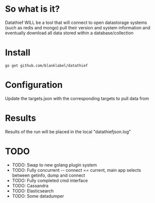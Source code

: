 # So what is it?
Datathief WILL be a tool that will connect to open datastorage systems (such as redis and mongo)
pull their version and system information and eventually download all data stored within a database/collection
# Install
    go get github.com/blanklabel/datathief
    
# Configuration
Update the targets.json with the corresponding targets to pull data from

# Results
Results of the run will be placed in the local "datathiefjson.log"

# TODO
 * TODO: Swap to new golang plugin system
 * TODO: Fully concurrent -- connect == current, main app selects between getinfo, dump and connect
 * TODO: Fully completed cmd interface
 * TODO: Cassandra
 * TODO: Elasticsearch
 * TODO: Some datadumper